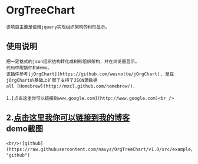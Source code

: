 OrgTreeChart
================================
    该项目主要是使用jquery实现组织架构的树形显示。

使用说明
--------------------------------    
    把一定格式的json组织结构转化成树形组织架构，并在浏览器显示。
    代码中附插件和demo。
    该插件参考[jOrgChart](https://github.com/wesnolte/jOrgChart), 是在jOrgChart的基础上扩展了支持了JSON源数据
    all [Homebrew](http://mxcl.github.com/homebrew/). 
    
    1.[点击这里你可以链接到www.google.com](http://www.google.com)<br />
2.[点击这里我你可以链接到我的博客](http://guoyunsky.iteye.com)<br />
demo截图
--------------------------------
    <br/>![github](https://raw.githubusercontent.com/nauyz/OrgTreeChart/v1.0/src/example/images/demo.PNG "github")

